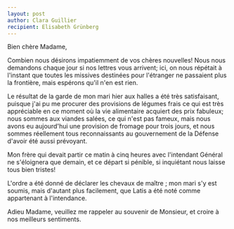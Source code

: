 ```yaml
---
layout: post
author: Clara Guillier
recipient: Elisabeth Grünberg
---
```


Bien chère Madame,


Combien nous désirons impatiemment de vos chères nouvelles!
Nous nous demandons chaque jour si nos lettres vous arrivent;
ici, on nous répétait à l'instant que toutes les missives destinées pour
l'étranger ne passaient plus la frontière, mais espérons qu'il n'en est rien.

Le résultat de la garde de mon mari hier aux halles a été très satisfaisant,
puisque j'ai pu me procurer des provisions de légumes frais ce qui est très
appréciable en ce moment où la vie alimentaire acquiert des prix fabuleux;
nous sommes aux viandes salées, ce qui n'est pas fameux, mais nous avons eu
aujourd'hui une provision de fromage pour trois jours, et nous sommes
réellement tous reconnaissants au gouvernement de la Défense d'avoir été aussi
prévoyant.

Mon frère qui devait partir ce matin à cinq heures avec l'intendant Général ne
s'éloignera que demain, et ce départ si pénible, si inquiétant nous laisse tous
bien tristes!

L'ordre a été donné de déclarer les chevaux de maître ; mon mari s'y est soumis,
mais d'autant plus facilement, que Latis a été noté comme appartenant
à l'intendance.

Adieu Madame, veuillez me rappeler au souvenir de Monsieur, et croire à nos
meilleurs sentiments.
